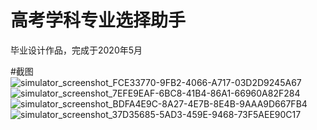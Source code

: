 # 高考学科专业选择助手
毕业设计作品，完成于2020年5月

#截图
![simulator_screenshot_FCE33770-9FB2-4066-A717-03D2D9245A67](https://user-images.githubusercontent.com/50986450/183627901-cfbbdd0b-ff01-4978-a335-ffc3d94575ae.png)
![simulator_screenshot_7EFE9EAF-6BC8-41B4-86A1-66960A82F284](https://user-images.githubusercontent.com/50986450/183627913-74acd569-1152-4070-bcb2-036c1db4d37f.png)
![simulator_screenshot_BDFA4E9C-8A27-4E7B-8E4B-9AAA9D667FB4](https://user-images.githubusercontent.com/50986450/183627933-eaa7eb00-bfc9-4614-99ad-c5f2f1a5b840.png)
![simulator_screenshot_37D35685-5AD3-459E-9468-73F5AEE90C17](https://user-images.githubusercontent.com/50986450/183627945-744b1797-54da-4d89-bad7-bb4b38a7f414.png)
